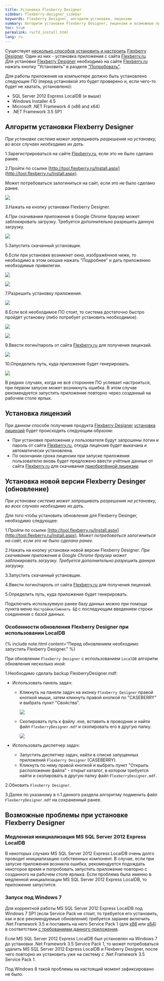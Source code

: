 ```yaml
---
title: Установка Flexberry Designer
sidebar: flexberry-designer_sidebar
keywords: Flexberry Designer, алгоритм установки, лицензии
summary: Алгоритм установки Flexberry Designer, лицензии и возможные проблемы при установке
toc: true
permalink: ru/fd_install.html
lang: ru
---
```


Существует [несколько способов установить и настроить](fd_standalone-install.html) [Flexberry Designer](fd_landing_page.html). Один из них - установка приложения с сайта [Flexberry.ru](http://flexberry.ru/Try).  
Для установки [Flexberry Designer](fd_landing_page.html) необходимо на сайте [Flexberry.ru](http://flexberry.ru/Try) нажать кнопку "Установить" в разделе  ["Попробовать"](http://flexberry.ru/Try).

Для работы приложения на компьютере должно быть установлено следующее ПО (перед установкой это будет проверено и, если чего-то будет не хватать, установлено):

* SQL Server 2012 Express LocalDB (и выше)
* Windows Installer 4.5
* Microsoft .NET Framework 4 (x86 and x64)
* .NET Framework 3.5 SP1

## Алгоритм установки Flexberry Designer

*При установке система может запрашивать разрешения на установку, во всех случаях необходимо их дать.*

1.Зарегистрироваться на сайте [Flexberry.ru](http://flexberry.ru/Try), если это не было сделано ранее.

2.Пройти по ссылке [http://tool.flexberry.ru/Install.aspx](http://tool.flexberry.ru/Install.aspx).

Может потребоваться залогиниться на сайт, если это не было сделано ранее.

![](/images/pages/products/flexberry-designer/about/login-flexberry.png)

3.Нажать на кнопку установки Flexberry Designer.

4.При скачивании приложения в Google Chrome браузер может заблокировать загрузку. Требуется дополнительно разрешить данную загрузку.

![](/images/pages/products/flexberry-designer/about/save-chrome.png)

5.Запустить скачанный установщик.

6.Если при установке возникнет окно, изображённое ниже, то необходимо в этом окошке нажать "Подробнее" и дать приложению необходимые привилегии.

![](/images/pages/products/flexberry-designer/about/let-setup0.png)

![](/images/pages/products/flexberry-designer/about/let-setup.png)

7.Разрешить установку приложения.

![](/images/pages/products/flexberry-designer/about/let-setup2.png)

8.Если всё необходимое ПО стоит, то система достаточно быстро пройдёт установку (либо потребует установить необходимое).

![](/images/pages/products/flexberry-designer/about/install-designer.png)

![](/images/pages/products/flexberry-designer/about/let-setup3.png)

9.Ввести логин/пароль от сайта [Flexberry.ru](http://flexberry.ru/Try) для получения лицензий.

![](/images/pages/products/flexberry-designer/about/login-flexberry2.png)

10.Определить путь, куда приложение будет генерировать.

![](/images/pages/products/flexberry-designer/about/set-generation-path.png)

В редких случаях, когда не всё стороннее ПО успевает настроиться, при первом запуске может возникнуть ошибка.
В этом случае рекомендуется запустить приложение повторно через созданный на рабочем столе ярлык.

## Установка лицензий

При данном способе получения продукта [Flexberry Designer](fd_landing_page.html) [установка лицензий](fd_installation-licensing-files.html) будет происходить следующим образом:

*   При установке приложения у пользователя будут запрошены логин и пароль от сайта [Flexberry.ru](http://flexberry.ru/Try), откуда лицензия будет выкачана и автоматически установлена.
*   По окончании срока лицензии при запуске приложения пользователю вновь будет предложено ввести учётные данные от сайта [Flexberry.ru](http://flexberry.ru/Try) для скачивания [приобретённой лицензии](http://flexberry.ru/Buy).

##  Установка новой версии Flexberry Desinger (обновление)

*При установке система может запрашивать разрешения на установку, во всех случаях необходимо их дать.*

Для того чтобы установить обновления для Flexberry Desinger, необходимо следующее:

1.Пройти по ссылке [http://tool.flexberry.ru/Install.aspx](http://tool.flexberry.ru/Install.aspx). 
*Может потребоваться залогиниться на сайт, если это не было сделано ранее.*

2.Нажать на кнопку установки новой версии Flexberry Designer. *При скачивании приложения в Google Chrome браузер может заблокировать загрузку. Требуется дополнительно разрешить данную загрузку.*

3.Запустить скачанный установщик.

4.Ввести логин/пароль от сайта [Flexberry.ru](http://flexberry.ru/Try) для получения лицензий.

5.Определить путь, куда приложение будет генерировать.

Подключить используемую ранее базу данных можно при помощи пункта меню `Настройки/Сменить БД` с последующим введением строки соединения c базой данных.

### Особенности обновления Flexberry Designer при использовании LocalDB

{% include note.html content="Перед обновлением необходимо запустить Flexberry Designer." %}

При обновлении `Flexberry Designer` с использованием `LocalDB` алгоритм обновления несколько иной:

1.Необходимо сделать backup FlexberryDesigner.mdf:

* Использовать панель задач:

    * Кликнуть на панели задач на иконку `Flexberry Designer` правой кнопкой мыши, затем кликнуть правой кнопкой по "CASEBERRY" и выбрать пункт "Свойства".

        ![](/images/pages/products/flexberry-designer/about/update-fd-menu.png)

    * Скопировать путь к файлу .exe, вставить в проводник и найти файл `FlexberryDesigner.mdf` и скопировать его в другую папку.

        ![](/images/pages/products/flexberry-designer/about/update-fd-settings.png)

* Использовать диспетчер задач:

    * Запустить диспетчер задач, найти в списке запущенных приложений `Flexberry Designer` (CASEBERRY). 
    * Кликнуть по нему правой кнопкой и выбрать пункт "Открыть расположение файла" - открыт каталог, в котором требуется найти и скопировать в другую папку файл `FlexberryDesigner.mdf`.  

2.Обновить `Flexberry Designer`.

3.Далее по указаному в п.1 данного раздела алгоритму подменить файл `FlexberryDesigner.mdf` на сохраненный ранее.

## Возможные проблемы при установке Flexberry Designer

### Медленная инициализация MS SQL Server 2012 Express LocalDB

В некоторых случаях MS SQL Server 2012 Express LocalDB очень долго проводит инициализацию собственных компонент. В случае, если при запуске приложения возникла ошибка, рекомендуется подождать некоторое время и попробовать запустить приложение повторно с созданного на рабочем столе ярлыка. Если проблема была именно в медленной инициализации MS SQL Server 2012 Express LocalDB, то приложение запустится.

### Запуск под Windows 7

Для корректной работы MS SQL Server 2012 Express LocalDB под Windows 7 SP1 (если Service Pack не стоит, то требуется его установить, как и все рекомендуемые обновления) требуется заранее включить .Net Framework 3.5 и поставить на него Service Pack 1 (для [х86](https://www.microsoft.com/ru-ru/download/details.aspx?id=39237) или [х64](https://www.microsoft.com/ru-ru/download/details.aspx?id=7942)) в соответствии [с требованиями данного приложения](https://msdn.microsoft.com/library/ms143506%28v=SQL.110%29.aspx).

Если MS SQL Server 2012 Express LocalDB был установлен на Windows 7 до установки .Net Framework 3.5 Service Pack 1, то может потребоваться удалить MS SQL Server 2012 Express LocalDB и Flexberry Designer, после чего повторно их установить уже на систему с .Net Framework 3.5 Service Pack 1.

Под Windows 8 такой проблемы на настоящий момент зафиксировано не было.
